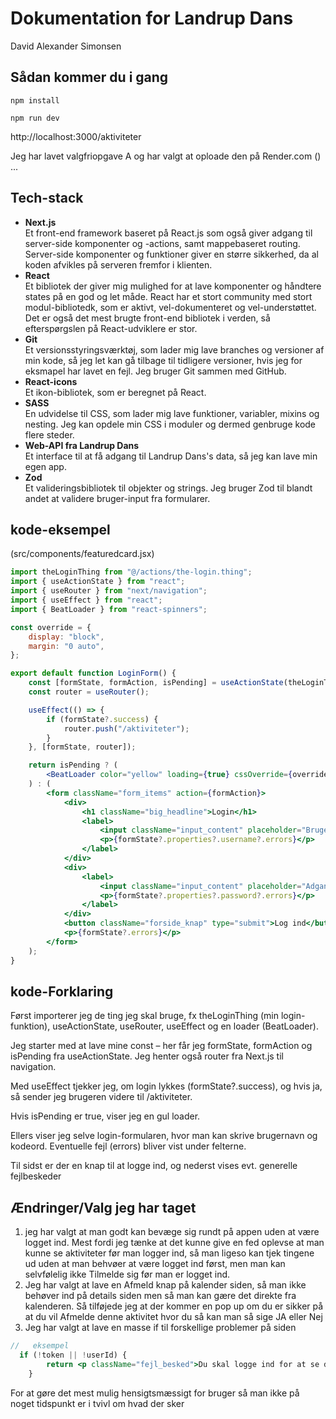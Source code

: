 # Dokumentation for Landrup Dans
David Alexander Simonsen


## Sådan kommer du i gang
`npm install`

`npm run dev`

http://localhost:3000/aktiviteter

Jeg har lavet valgfriopgave A og har valgt at oploade den på Render.com ()
...


## Tech-stack
* **Next.js**  
Et front-end framework baseret på React.js som også giver adgang til server-side komponenter og -actions, samt mappebaseret routing. Server-side komponenter og funktioner giver en større sikkerhed, da al koden afvikles på serveren fremfor i klienten.
* **React**  
Et bibliotek der giver mig mulighed for at lave komponenter og håndtere states på en god og let måde. React har et stort community med stort modul-bibliotedk, som er aktivt, vel-dokumenteret og  vel-understøttet. Det er også det mest brugte front-end bibliotek i verden, så efterspørgslen på React-udviklere er stor. 
* **Git**  
Et versionsstyringsværktøj, som lader mig lave branches og versioner af min kode, så jeg let kan gå tilbage til tidligere versioner, hvis jeg for eksmapel har lavet en fejl. Jeg bruger Git sammen med GitHub.
* **React-icons**  
Et ikon-bibliotek, som er beregnet på React. 
* **SASS**  
En udvidelse til CSS, som lader mig lave funktioner, variabler, mixins og nesting. Jeg kan opdele min CSS i moduler og dermed genbruge kode flere steder.
* **Web-API fra Landrup Dans**  
Et interface til at få adgang til Landrup Dans's data, så jeg kan lave min egen app.
* **Zod**  
Et valideringsbibliotek til objekter og strings. Jeg bruger Zod til blandt andet at validere bruger-input fra formularer.


## kode-eksempel
(src/components/featuredcard.jsx)
```jsx
import theLoginThing from "@/actions/the-login.thing";
import { useActionState } from "react";
import { useRouter } from "next/navigation";
import { useEffect } from "react";
import { BeatLoader } from "react-spinners";

const override = {
    display: "block",
    margin: "0 auto",
};

export default function LoginForm() {
    const [formState, formAction, isPending] = useActionState(theLoginThing);
    const router = useRouter();

    useEffect(() => {
        if (formState?.success) {
            router.push("/aktiviteter");
        }
    }, [formState, router]);

    return isPending ? (
        <BeatLoader color="yellow" loading={true} cssOverride={override} size={50} />
    ) : (
        <form className="form_items" action={formAction}>
            <div>
                <h1 className="big_headline">Login</h1>
                <label>
                    <input className="input_content" placeholder="Brugernavn" type="text" name="username" />
                    <p>{formState?.properties?.username?.errors}</p>
                </label>
            </div>
            <div>
                <label>
                    <input className="input_content" placeholder="Adgangskode" type="password" name="password" />
                    <p>{formState?.properties?.password?.errors}</p>
                </label>
            </div>
            <button className="forside_knap" type="submit">Log ind</button>
            <p>{formState?.errors}</p>
        </form>
    );
}
```
## kode-Forklaring
Først importerer jeg de ting jeg skal bruge, fx theLoginThing (min login-funktion), useActionState, useRouter, useEffect og en loader (BeatLoader).

Jeg starter med at lave mine const – her får jeg formState, formAction og isPending fra useActionState. Jeg henter også router fra Next.js til navigation.

Med useEffect tjekker jeg, om login lykkes (formState?.success), og hvis ja, så sender jeg brugeren videre til /aktiviteter.

Hvis isPending er true, viser jeg en gul loader.

Ellers viser jeg selve login-formularen, hvor man kan skrive brugernavn og kodeord. Eventuelle fejl (errors) bliver vist under felterne.

Til sidst er der en knap til at logge ind, og nederst vises evt. generelle fejlbeskeder

## Ændringer/Valg jeg har taget
1. jeg har valgt at man godt kan bevæge sig rundt på appen uden at være logget ind. Mest fordi jeg tænke at det kunne give en fed oplevse at man kunne se aktiviteter før man logger ind, så man ligeso kan tjek tingene ud uden at man behvøer at være logget ind først, men man kan selvfølelig ikke Tilmelde sig før man er logget ind.
2. Jeg har valgt at lave en Afmeld knap på kalender siden, så man ikke behøver ind på details siden men så man kan gære det direkte fra kalenderen. Så tilføjede jeg at der kommer en pop up om du er sikker på at du vil Afmelde denne aktivitet hvor du så kan man så sige JA eller Nej
3. Jeg har valgt at lave en masse if til forskellige problemer på siden
```jsx
//   eksempel 
  if (!token || !userId) {
        return <p className="fejl_besked">Du skal logge ind for at se dine aktiviteter.</p>;
    }
``` 
For at gøre det mest mulig hensigtsmæssigt for bruger så man ikke på noget tidspunkt er i tvivl om hvad der sker 


